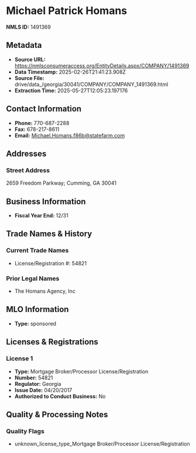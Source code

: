 # Michael Patrick Homans

**NMLS ID:** 1491369

## Metadata
- **Source URL:** https://nmlsconsumeraccess.org/EntityDetails.aspx/COMPANY/1491369
- **Data Timestamp:** 2025-02-26T21:41:23.908Z
- **Source File:** drive/data_/georgia/30041/COMPANY/COMPANY_1491369.html
- **Extraction Time:** 2025-05-27T12:05:23.197176

## Contact Information
- **Phone:** 770-687-2288
- **Fax:** 678-217-8611
- **Email:** Michael.Homans.f86b@statefarm.com

## Addresses
### Street Address
2659 Freedom Parkway; Cumming, GA 30041

## Business Information
- **Fiscal Year End:** 12/31

## Trade Names & History
### Current Trade Names
- License/Registration #: 54821

### Prior Legal Names
- The Homans Agency, Inc

## MLO Information
- **Type:** sponsored

## Licenses & Registrations

### License 1
- **Type:** Mortgage Broker/Processor License/Registration
- **Number:** 54821
- **Regulator:** Georgia
- **Issue Date:** 04/20/2017
- **Authorized to Conduct Business:** No

## Quality & Processing Notes
### Quality Flags
- unknown_license_type_Mortgage Broker/Processor License/Registration
